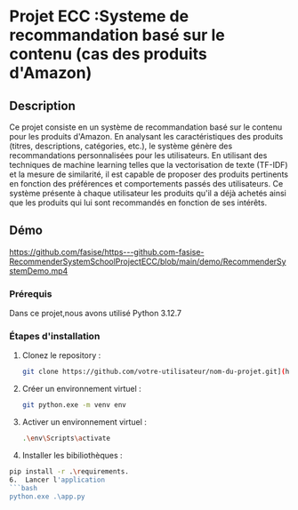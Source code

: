 # Projet ECC :Systeme de recommandation basé sur le contenu (cas des produits d'Amazon)

## Description
Ce projet consiste en un système de recommandation basé sur le contenu pour les produits d'Amazon. En analysant les caractéristiques des produits (titres, descriptions, catégories, etc.), le système génère des recommandations personnalisées pour les utilisateurs. En utilisant des techniques de machine learning telles que la vectorisation de texte (TF-IDF) et la mesure de similarité, il est capable de proposer des produits pertinents en fonction des préférences et comportements passés des utilisateurs. Ce système présente à chaque utilisateur les produits qu'il a déjà achetés ainsi que les produits qui lui sont recommandés en fonction de ses intérêts.

## Démo
https://github.com/fasise/https---github.com-fasise-RecommenderSystemSchoolProjectECC/blob/main/demo/RecommenderSystemDemo.mp4

### Prérequis
Dans ce projet,nous avons utilisé Python 3.12.7 

### Étapes d'installation

1. Clonez le repository :
   ```bash
   git clone https://github.com/votre-utilisateur/nom-du-projet.git](https://github.com/fasise/https---github.com-fasise-RecommenderSystemSchoolProjectECC
2. Créer un environnement virtuel :
   ```bash
   git python.exe -m venv env
3. Activer un environnement virtuel :
   ```bash
   .\env\Scripts\activate
4.  Installer les bibiliothèques  :
   ```bash
 pip install -r .\requirements.
6.  Lancer l'application
   ```bash
   python.exe .\app.py
  

   
